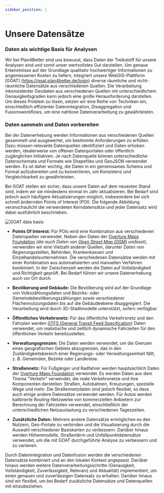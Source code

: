 ```yaml
---
sidebar_position: 1
---
```


# Unsere Datensätze


### Daten als wichtige Basis für Analysen

Wir bei Plan4Better sind uns bewusst, dass Daten der Treibstoff für unsere Analysen sind und somit unser wertvollstes Gut darstellen. Um genaue Erkenntnisse auf der Grundlage qualitativ hochwertiger Informationen zu angemessenen Kosten zu liefern, integriert unsere WebGIS-Plattform [GOAT] (https://goat.plan4better.de/login) diverse räumliche und nicht-räumliche Datensätze aus verschiedenen Quellen. Die Verarbeitung inkonsistenter Geodaten aus verschiedenen Quellen mit unterschiedlichem Genauigkeitsgraden kann jedoch eine große Herausforderung darstellen. Um dieses Problem zu lösen, setzen wir eine Reihe von Techniken ein, einschließlich effizienter Datenintegration, Disaggregation und Fusionsworkflows, um eine nahtlose Datenverarbeitung zu gewährleisten.


### Daten sammeln und Daten vorbereiten 

Bei der Datenerhebung werden Informationen aus verschiedenen Quellen gesammelt und ausgewertet, um bestimmte Anforderungen zu erfüllen. Dazu müssen relevante Datenquellen identifiziert und Daten erhoben werden, idealerweise von offenen Datenportalen oder öffentlich zugänglichen Initiativen. Je nach Datenquelle können unterschiedliche Datenschemata und Formate wie Shapefiles und GeoJSON verwendet werden. Es ist daher wichtig, die Daten in ein gemeinsames Schema und Format aufzubereiten und zu konvertieren, um Konsistenz und Vergleichbarkeit zu gewährleisten.

Bei GOAT stellen wir sicher, dass unsere Daten auf dem neuesten Stand sind, indem wir sie mindestens einmal im Jahr aktualisieren. Bei Bedarf sind jedoch auch häufigere Aktualisierungen möglich, insbesondere bei sich schnell ändernden Points of Interest (POI). Die folgende Abbildung veranschaulicht die verwendeten Kerndatensätze und jeder Datensatz wird dabei ausführlich beschrieben.

![GOAT data basis](/img/data/data_basis/original_files/data_en_blue.png "GOAT data basis")

- **Points Of Interest:** Für POIs wird eine Kombination aus verschiedenen Datenquellen verwendet. Neben den Daten der [Overture Maps Foundation](https://overturemaps.org/) *(die auch Daten von [Open Street Map (OSM)](https://wiki.openstreetmap.org/) umfasst)*, verwenden wir eine Vielzahl anderer Quellen, darunter Daten von Regierungsstellen, Behörden, Krankenkassen und Einzelhandelsunternehmen. Die verschiedenen Datensätze werden mit einer Kombination aus automatisierten und manuellen Verfahren kombiniert. In der Zwischenzeit werden die Daten auf Vollständigkeit und Richtigkeit geprüft. Bei Bedarf führen wir unsere Datenerhebung auch vor Ort durch. 

- **Bevölkerung und Gebäude:** Die Bevölkerung wird auf der Grundlage von Volkszählungsdaten und Bezirks- oder Gemeindebevölkerungszählungen sowie verschiedener Flächennutzungsdaten bis auf die Gebäudeebene disaggregiert. Die Verarbeitung wird durch 3D-Stadtmodelle unterstützt, sofern verfügbar.

- **Öffentliches Verkehrsnetz:** Für das öffentliche Verkehrsnetz und den Fahrplan werden [GTFS (General Transit Feed Specification)](https://gtfs.org/) Daten verwendet, um realistische und zeitlich dynamische Fahrzeiten für den öffentlichen Verkehr bereitzustellen. 

- **Verwaltungsgrenzen:** Die Daten werden verwendet, um die Grenzen eines geografischen Gebiets abzugrenzen, das in den Zuständigkeitsbereich einer Regierungs- oder Verwaltungseinheit fällt, z. B. Gemeinden, Bezirke oder Landkreise.

- **Straßennetz:** Für Fußgänger und Radfahrer werden hauptsächlich Daten der [Overture Maps Foundation](https://overturemaps.org/) verwendet. Es werden Daten aus dem Thema "Verkehr" verwendet, die reale Verkehrsnetze und ihre Komponenten darstellen: Straßen, Autobahnen, Kreuzungen, spezielle Wege und mehr. Die Straßennetzdaten sind jedoch flexibel, so dass auch einige andere Datensätze verwendet werden. Für Autos werden kalibrierte Routing-Netzwerke von kommerziellen Anbietern zur Berechnung der Fahrzeiten verwendet, einschließlich der unterschiedlichen Netzauslastung zu verschiedenen Tageszeiten.

- **Zusätzliche Daten:** Mehrere andere Datensätze ermöglichen es den Nutzern, Geo-Portale zu verbinden und die Visualisierung durch die Auswahl verschiedener Basiskarten zu verbessern. Darüber hinaus werden Höhenmodelle, Straßenlärm und Unfallpunktdatensätze verwendet, um die mit GOAT durchgeführte Analyse zu verbessern und zu variieren. 

Durch Datenintegration und Datenfusion werden die verschiedenen Datensätze kombiniert und an den lokalen Kontext angepasst. Darüber hinaus werden weitere Datenverarbeitungsschritte (Genauigkeit, Vollständigkeit, Zuverlässigkeit, Relevanz und Aktualität) implementiert, um einen genauen und zuverlässigen Datensatz zu erhalten. Darüber hinaus sind wir flexibel, um bei Bedarf zusätzliche Datensätze und Datenquellen mit einzubeziehen.